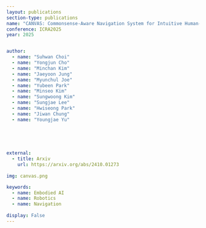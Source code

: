 ```yaml
---
layout: publications
section-type: publications
name: "CANVAS: Commonsense-Aware Navigation System for Intuitive Human-Robot Interaction"
conference: ICRA2025
year: 2025


author:
  - name: "Suhwan Choi"
  - name: "Yongjun Cho"
  - name: "Minchan Kim"
  - name: "Jaeyoon Jung"
  - name: "Myunchul Joe"
  - name: "Yubeen Park"
  - name: "Minseo Kim"
  - name: "Sungwoong Kim"
  - name: "Sungjae Lee"
  - name: "Hwiseong Park"
  - name: "Jiwan Chung"
  - name: "Youngjae Yu"
  


  
  
external:
  - title: Arxiv
    url: https://arxiv.org/abs/2410.01273
    
img: canvas.png

keywords:
  - name: Embodied AI
  - name: Robotics
  - name: Navigation
  
display: False
---
```


